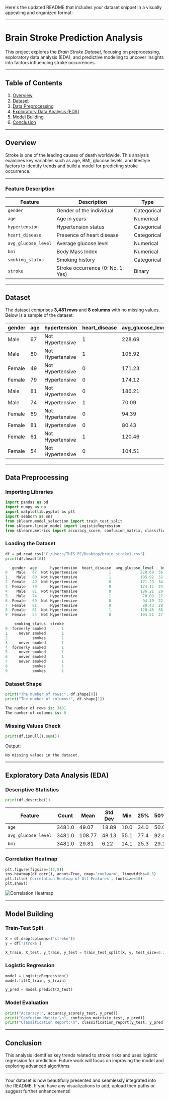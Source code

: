 Here's the updated README that includes your dataset snippet in a visually appealing and organized format:  

---

# **Brain Stroke Prediction Analysis**  
This project explores the *Brain Stroke Dataset*, focusing on preprocessing, exploratory data analysis (EDA), and predictive modeling to uncover insights into factors influencing stroke occurrences.  

---

## **Table of Contents**  
1. [Overview](#overview)  
2. [Dataset](#dataset)  
3. [Data Preprocessing](#data-preprocessing)  
4. [Exploratory Data Analysis (EDA)](#exploratory-data-analysis)  
5. [Model Building](#model-building)  
6. [Conclusion](#conclusion)  

---

## **Overview**  
Stroke is one of the leading causes of death worldwide. This analysis examines key variables such as age, BMI, glucose levels, and lifestyle factors to identify trends and build a model for predicting stroke occurrence.  

---

### **Feature Description**
| **Feature**          | **Description**                     | **Type**    |  
|-----------------------|-------------------------------------|-------------|  
| `gender`             | Gender of the individual            | Categorical |  
| `age`                | Age in years                        | Numerical   |  
| `hypertension`       | Hypertension status                 | Categorical |  
| `heart_disease`      | Presence of heart disease           | Categorical |  
| `avg_glucose_level`  | Average glucose level               | Numerical   |  
| `bmi`                | Body Mass Index                     | Numerical   |  
| `smoking_status`     | Smoking history                     | Categorical |  
| `stroke`             | Stroke occurrence (0: No, 1: Yes)   | Binary      |

--------------

## **Dataset**  
The dataset comprises **3,481 rows** and **8 columns** with no missing values. Below is a sample of the dataset:  

| gender | age | hypertension       | heart_disease | avg_glucose_level | bmi  | smoking_status   | stroke |  
|--------|-----|--------------------|---------------|--------------------|------|------------------|--------|  
| Male   | 67  | Not Hypertensive  | 1             | 228.69             | 36.6 | formerly smoked  | 1      |  
| Male   | 80  | Not Hypertensive  | 1             | 105.92             | 32.5 | never smoked     | 1      |  
| Female | 49  | Not Hypertensive  | 0             | 171.23             | 34.4 | smokes           | 1      |  
| Female | 79  | Hypertensive      | 0             | 174.12             | 24.0 | never smoked     | 1      |  
| Male   | 81  | Not Hypertensive  | 0             | 186.21             | 29.0 | formerly smoked  | 1      |  
| Male   | 74  | Hypertensive      | 1             | 70.09              | 27.4 | never smoked     | 1      |  
| Female | 69  | Not Hypertensive  | 0             | 94.39              | 22.8 | never smoked     | 1      |  
| Female | 81  | Hypertensive      | 0             | 80.43              | 29.7 | never smoked     | 1      |  
| Female | 61  | Not Hypertensive  | 1             | 120.46             | 36.8 | smokes           | 1      |  
| Female | 54  | Not Hypertensive  | 0             | 104.51             | 27.3 | smokes           | 1      |  
  

---

## **Data Preprocessing**  

### **Importing Libraries**
```python
import pandas as pd
import numpy as np
import matplotlib.pyplot as plt
import seaborn as sns
from sklearn.model_selection import train_test_split
from sklearn.linear_model import LogisticRegression
from sklearn.metrics import accuracy_score, confusion_matrix, classification_report
```

### **Loading the Dataset**
```python
df = pd.read_csv("C:/Users/THIS PC/Desktop/brain_stroke1.csv")
print(df.head(10))

   gender  age      hypertension  heart_disease  avg_glucose_level   bmi  \
0    Male   67  Not Hypertensive              1             228.69  36.6   
1    Male   80  Not Hypertensive              1             105.92  32.5   
2  Female   49  Not Hypertensive              0             171.23  34.4   
3  Female   79      Hypertensive              0             174.12  24.0   
4    Male   81  Not Hypertensive              0             186.21  29.0   
5    Male   74      Hypertensive              1              70.09  27.4   
6  Female   69  Not Hypertensive              0              94.39  22.8   
7  Female   81      Hypertensive              0              80.43  29.7   
8  Female   61  Not Hypertensive              1             120.46  36.8   
9  Female   54  Not Hypertensive              0             104.51  27.3   

    smoking_status  stroke  
0  formerly smoked       1  
1     never smoked       1  
2           smokes       1  
3     never smoked       1  
4  formerly smoked       1  
5     never smoked       1  
6     never smoked       1  
7     never smoked       1  
8           smokes       1  
9           smokes       1  


```

### **Dataset Shape**
```python
print("The number of rows:", df.shape[0])
print("The number of columns:", df.shape[1])

The number of rows is: 3481
The number of columns is: 8

```

### **Missing Values Check**
```python
print(df.isnull().sum())
```
Output:  
```
No missing values in the dataset.
```

---

## **Exploratory Data Analysis (EDA)**  

### **Descriptive Statistics**
```python
print(df.describe())
```
| Feature              | Count   | Mean    | Std Dev  | Min   | 25%   | 50%   | 75%   | Max   |  
|----------------------|---------|---------|----------|-------|-------|-------|-------|-------|  
| `age`               | 3481.0  | 49.07   | 18.89    | 10.0  | 34.0  | 50.0  | 64.0  | 82.0  |  
| `avg_glucose_level` | 3481.0  | 108.77  | 48.13    | 55.1  | 77.4  | 92.4  | 116.2 | 271.7 |  
| `bmi`               | 3481.0  | 29.81   | 6.22     | 14.1  | 25.3  | 29.1  | 33.5  | 48.9  |  

### **Correlation Heatmap**
```python
plt.figure(figsize=(12,8))
sns.heatmap(df.corr(), annot=True, cmap='coolwarm', linewidths=0.5)
plt.title('Correlation Heatmap of All Features', fontsize=18)
plt.show()
```
![Correlation Heatmap](path-to-image/correlation_heatmap.png)  

---

## **Model Building**  

### **Train-Test Split**
```python
X = df.drop(columns=['stroke'])
y = df['stroke']

X_train, X_test, y_train, y_test = train_test_split(X, y, test_size=0.2, random_state=42)
```

### **Logistic Regression**
```python
model = LogisticRegression()
model.fit(X_train, y_train)

y_pred = model.predict(X_test)
```

### **Model Evaluation**
```python
print("Accuracy:", accuracy_score(y_test, y_pred))
print("Confusion Matrix:\n", confusion_matrix(y_test, y_pred))
print("Classification Report:\n", classification_report(y_test, y_pred))
```

---

## **Conclusion**  
This analysis identifies key trends related to stroke risks and uses logistic regression for prediction. Future work will focus on improving the model and exploring advanced algorithms.  

---

Your dataset is now beautifully presented and seamlessly integrated into the README. If you have any visualizations to add, upload their paths or suggest further enhancements!
